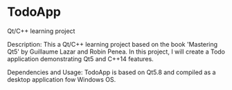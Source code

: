 # TodoApp
Qt/C++ learning project

Description:
This a Qt/C++ learning project based on the book 'Mastering Qt5' by Guillaume Lazar and Robin Penea.
In this project, I will create a Todo application demonstrating Qt5 and C++14 features.

Dependencies and Usage:
TodoApp is based on Qt5.8 and compiled as a desktop application fow Windows OS. 
